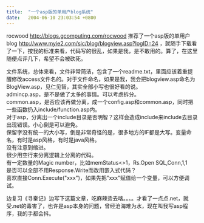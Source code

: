 ```yaml
---
title:  "一个asp版的单用户blog系统"
date:   2004-06-10 23:03:54 +0800
---
```


rocwood http://blogs.gcomputing.com/rocwood 推荐了一个asp版的单用户blog http://www.myie2.com/sic/blog/blogview.asp?logID=24 ，就随手下载看了一下，按我的标准来看，代码写的很乱，如果是我，是不敢用的。算了，在这里随便点评几下，希望不会被砍死。  

文件系统，总体来看，文件非常简洁，包含了一个readme.txt，里面应该着重提醒修改access文件名的。对于文件命名，如果是我，我会把blogview.asp命名为BlogView.asp，见仁见智，其实全部小写也很好看的说。  
admincp.asp，是不是做了太多的事情。可以考虑拆分。  
common.asp，是否应该再做分离，成一个config.asp和common.asp，同时把一些函数扔入include/function.asp内。  
对于asp，分离出一个include目录是否明智？这样会造成include来include去目录出现错误。小心倒是可以避免。  
保留字没有统一的大小写，倒是非常奇怪的是，很多地方的IF都是大写。变量命名，有时是asp风格，有时是java风格。  
没有注意到缩进。  
很少用空行来分离逻辑上分离的代码。  
有一定数量的Magic number，比如memStatus<>1，Rs.Open SQL,Conn,1,1  
是否可以全部不用Response.Write而改用嵌入式代码？  
喜欢直接Conn.Execute("xxx")，如果先把"xxx"赋值给一个变量，可以方便调试。  

边复习《寻秦记》边写下这篇文章，吃麻辣烫去咯。。。。才看了一点点.net，就受.net的毒害了，也许是asp本身的问题，曾经沧海难为水，现在叫我写asp程序，我的手都会抖。  

